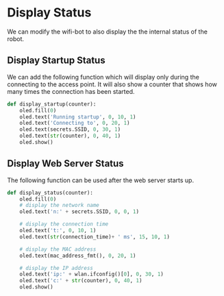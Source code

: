 # Display Status

We can modify the wifi-bot to also display the the internal status of the robot.

## Display Startup Status

We can add the following function which will display only during
the connecting to the access point.  It will also show a counter
that shows how many times the connection has been started.

```python
def display_startup(counter):
    oled.fill(0)
    oled.text('Running startup', 0, 10, 1)
    oled.text('Connecting to', 0, 20, 1)
    oled.text(secrets.SSID, 0, 30, 1)
    oled.text(str(counter), 0, 40, 1)
    oled.show()
```

## Display Web Server Status

The following function can be used after the web server starts up.

```python
def display_status(counter):
    oled.fill(0)
    # display the network name
    oled.text('n:' + secrets.SSID, 0, 0, 1)

    # display the connection time
    oled.text('t:', 0, 10, 1)
    oled.text(str(connection_time)+ ' ms', 15, 10, 1)

    # display the MAC address
    oled.text(mac_address_fmt(), 0, 20, 1)

    # display the IP address
    oled.text('ip:' + wlan.ifconfig()[0], 0, 30, 1)
    oled.text('c:' + str(counter), 0, 40, 1)
    oled.show()

```